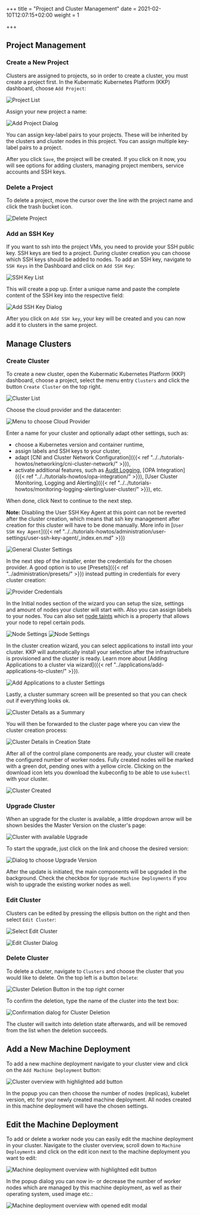 +++
title = "Project and Cluster Management"
date = 2021-02-10T12:07:15+02:00
weight = 1

+++

## Project Management

### Create a New Project

Clusters are assigned to projects, so in order to create a cluster, you must create a project first. In the Kubermatic Kubernetes Platform (KKP) dashboard, choose `Add Project`:

![Project List](/img/kubermatic/v2.24/tutorials/projects_overview.png?classes=shadow,border "Project List")

Assign your new project a name:

![Add Project Dialog](/img/kubermatic/v2.24/tutorials/project_add.png?classes=shadow,border "Add Project Dialog")

You can assign key-label pairs to your projects. These will be inherited by the clusters and cluster nodes in this project. You can assign multiple key-label pairs to a project.

After you click `Save`, the project will be created. If you click on it now, you will see options for adding clusters, managing project members, service accounts and SSH keys.


### Delete a Project

To delete a project, move the cursor over the line with the project name and click the trash bucket icon.

![Delete Project](/img/kubermatic/v2.24/tutorials/project_delete.png?classes=shadow,border "Delete Project")


### Add an SSH Key

If you want to ssh into the project VMs, you need to provide your SSH public key. SSH keys are tied to a project. During cluster creation you can choose which SSH keys should be added to nodes. To add an SSH key, navigate to `SSH Keys` in the Dashboard and click on `Add SSH Key`:

![SSH Key List](/img/kubermatic/v2.24/tutorials/sshkeys_overview.png?classes=shadow,border "SSH Key List")

This will create a pop up. Enter a unique name and paste the complete content of the SSH key into the respective field:

![Add SSH Key Dialog](/img/kubermatic/v2.24/tutorials/sshkeys_add_dialog.png?classes=shadow,border "Add SSH Key Dialog")

After you click on `Add SSH key`, your key will be created and you can now add it to clusters in the same project.


## Manage Clusters

### Create Cluster

To create a new cluster, open the Kubermatic Kubernetes Platform (KKP) dashboard, choose a project, select the menu entry `Clusters` and click the button `Create Cluster` on the top right.

![Cluster List](/img/kubermatic/v2.24/tutorials/cluster_list.png?classes=shadow,border "Cluster List")

Choose the cloud provider and the datacenter:

![Menu to choose Cloud Provider](/img/kubermatic/v2.24/tutorials/wizard_step_1.png?classes=shadow,border "Menu to choose Cloud Provider")

Enter a name for your cluster and optionally adapt other settings, such as:

- choose a Kubernetes version and container runtime,
- assign labels and SSH keys to your cluster,
- adapt [CNI and Cluster Network Configuration]({{< ref "../../tutorials-howtos/networking/cni-cluster-network/" >}}),
- activate additional features, such as [Audit Logging](https://kubernetes.io/docs/tasks/debug-application-cluster/audit/), [OPA Integration]({{< ref "../../tutorials-howtos/opa-integration/" >}}), [User Cluster Monitoring, Logging and Alerting]({{< ref "../../tutorials-howtos/monitoring-logging-alerting/user-cluster/" >}}), etc.

When done, click Next to continue to the next step.

**Note:**
Disabling the User SSH Key Agent at this point can not be reverted after the cluster creation, which means that ssh key management after creation for this cluster will have to be done manually. More info in [`User SSH Key Agent`]({{< ref "../../tutorials-howtos/administration/user-settings/user-ssh-key-agent/_index.en.md" >}})

![General Cluster Settings](/img/kubermatic/v2.24/tutorials/wizard_step_2.png?classes=shadow,border "General Cluster Settings")


In the next step of the installer, enter the credentials for the chosen provider. A good option is to use [Presets]({{< ref "../administration/presets/" >}}) instead putting in credentials for every cluster creation:

![Provider Credentials](/img/kubermatic/v2.24/tutorials/wizard_step_3.png?classes=shadow,border "Provider Credentials")

In the Initial nodes section of the wizard you can setup the size, settings and amount of nodes your cluster will start with. Also you can assign labels to your nodes. You can also set [node taints](https://kubernetes.io/docs/concepts/configuration/taint-and-toleration/) which is a property that allows your node to repel certain pods.

![Node Settings](/img/kubermatic/v2.24/tutorials/wizard_step_4.png?classes=shadow,border "Node Settings")
![Node Settings](/img/kubermatic/v2.24/tutorials/wizard_step_4.1.png?classes=shadow,border "Node Settings")

In the cluster creation wizard, you can select applications to install into your cluster. KKP will automatically install your selection after the infrastructure is provisioned and the cluster is ready. Learn more about [Adding Applications to a cluster via wizard]({{< ref "../applications/add-applications-to-cluster/" >}}).

![Add Applications to a cluster Settings](/img/kubermatic/v2.24/tutorials/wizard_step_5.png?classes=shadow,border "Add Applications")

Lastly, a cluster summary screen will be presented so that you can check out if everything looks ok.

![Cluster Details as a Summary](/img/kubermatic/v2.24/tutorials/wizard_step_6.png?classes=shadow,border "Cluster Details as a Summary")

You will then be forwarded to the cluster page where you can view the cluster creation process:

![Cluster Details in Creation State](/img/kubermatic/v2.24/tutorials/cluster_details_after_creation.png?classes=shadow,border "Cluster Details in Creation State")

After all of the control plane components are ready, your cluster will create the configured number of worker nodes. Fully created nodes will be marked with a green dot, pending ones with a yellow circle. Clicking on the download icon lets you download the kubeconfig to be able to use `kubectl` with your cluster.

![Cluster Created](/img/kubermatic/v2.24/tutorials/cluster_details_overview.png?classes=shadow,border "Cluster Created")

### Upgrade Cluster

When an upgrade for the cluster is available, a little dropdown arrow will be shown besides the Master Version on the cluster's page:

![Cluster with available Upgrade](/img/kubermatic/v2.24/tutorials/upgrade_version.png?classes=shadow,border "Cluster with available Upgrade")

To start the upgrade, just click on the link and choose the desired version:

![Dialog to choose Upgrade Version](/img/kubermatic/v2.24/tutorials/change_version.png?classes=shadow,border "Dialog to choose Upgrade Version")

After the update is initiated, the main components will be upgraded in the background. Check the checkbox for `Upgrade Machine Deployments` if you wish to upgrade the existing worker nodes as well.

### Edit Cluster

Clusters can be edited by pressing the ellipsis button on the right and then select `Edit Cluster`:

![Select Edit Cluster](/img/kubermatic/v2.24/tutorials/cluster_edit_menu.png?classes=shadow,border "Select Edit Cluster")

![Edit Cluster Dialog](/img/kubermatic/v2.24/tutorials/edit_cluster_dialog.png?classes=shadow,border "Edit Cluster Dialog")

### Delete Cluster

To delete a cluster, navigate to `Clusters` and choose the cluster that you would like to delete. On the top left is a button `Delete`:

![Cluster Deletion Button in the top right corner](/img/kubermatic/v2.24/tutorials/delete_cluster_button.png?classes=shadow,border "Cluster Deletion Button in the top right corner")

To confirm the deletion, type the name of the cluster into the text box:

![Confirmation dialog for Cluster Deletion](/img/kubermatic/v2.24/tutorials/delete_cluster.png?classes=shadow,border "Confirmation dialog for Cluster Deletion")

The cluster will switch into deletion state afterwards, and will be removed from the list when the deletion succeeds.


## Add a New Machine Deployment

To add a new machine deployment navigate to your cluster view and click on the `Add Machine Deployment` button:

![Cluster overview with highlighted add button](/img/kubermatic/v2.24/tutorials/add_machine_deployment.png?classes=shadow,border "Cluster overview with highlighted add button")

In the popup you can then choose the number of nodes (replicas), kubelet version, etc for your newly created machine deployment. All nodes created in this machine deployment will have the chosen settings.

## Edit the Machine Deployment

To add or delete a worker node you can easily edit the machine deployment in your cluster. Navigate to the cluster overview, scroll down to `Machine Deployments` and click on the edit icon next to the machine deployment you want to edit:

![Machine deployment overview with highlighted edit button](/img/kubermatic/v2.24/tutorials/machine_deployment_edit.png?classes=shadow,border "Machine deployment overview with highlighted edit button")

In the popup dialog you can now in- or decrease the number of worker nodes which are managed by this machine deployment, as well as their operating system, used image etc.:

![Machine deployment overview with opened edit modal](/img/kubermatic/v2.24/tutorials/machine_deployment_edit_dialog.png?classes=shadow,border "Machine deployment overview with opened edit modal")
